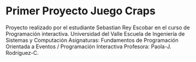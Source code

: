 # Primer Proyecto Juego Craps
Proyecto realizado por el estudiante Sebastian Rey Escobar en el curso de Programación interactiva. 
Universidad del Valle
Escuela de Ingeniería de Sistemas y Computación
Asignaturas: Fundamentos de Programación Orientada a Eventos / Programación Interactiva
Profesora: Paola-J. Rodríguez-C.
